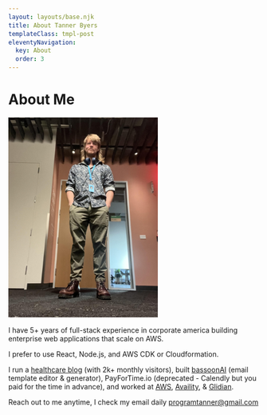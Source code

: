 ```yaml
---
layout: layouts/base.njk
title: About Tanner Byers
templateClass: tmpl-post
eleventyNavigation:
  key: About
  order: 3
---
```


# About Me

<img width="300" src="/img/tanner.jpg"/>

I have 5+ years of full-stack experience in corporate america building enterprise web applications that scale on AWS.

I prefer to use React, Node.js, and AWS CDK or Cloudformation.

<p>I run a <a href="https://www.dxand.com" target= "_blank">healthcare blog</a> (with 2k+ monthly visitors), built <a target= "_blank" href="https://www.bassoonai.com">bassoonAI</a> (email template editor & generator), PayForTime.io (deprecated - Calendly but you paid for the time in advance), and worked at <a href="https://www.aws.com" target= "_blank">AWS</a>, <a target= "_blank" href="https://www.availity.com">Availity</a>, & <a href="https://www.glidian.com" target= "_blank">Glidian</a>.</p>

Reach out to me anytime, I check my email daily
<programtanner@gmail.com>
